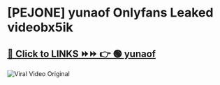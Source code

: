 
 # [PEJONE] yunaof Onlyfans Leaked videobx5ik

## <h2><a href="https://clipsfans.com/yunaof&ref=git">🔗 Click to LINKS ⏩⏩ 👉 🟢 yunaof </a></h2>

<a href="https://clipsfans.com/yunaof&ref=git" rel="nofollow" data-target="animated-image.originalLink"><img src="https://i.ibb.co.com/xMMVF88/686577567.gif" alt="Viral Video Original" style="max-width: 100%; display: inline-block;" data-target="animated-image.originalImage"></a>

